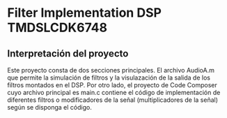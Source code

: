 # Filter Implementation DSP TMDSLCDK6748
## Interpretación del proyecto
Este proyecto consta de dos secciones principales. El archivo AudioA.m que permite la simulación de filtros y la visulazación de la salida de los filtros montados en el DSP. Por otro lado, el proyecto de Code Composer cuyo archivo principal es main.c contiene el código de implementación de diferentes filtros o modificadores de la señal (multiplicadores de la señal) según se disponga el código.
